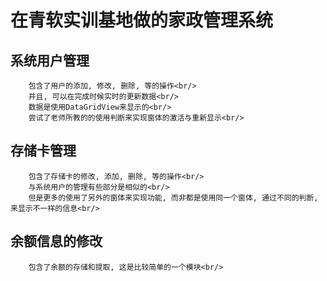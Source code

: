 ﻿在青软实训基地做的家政管理系统
=

系统用户管理
-

		包含了用户的添加, 修改, 删除, 等的操作<br/>
		并且, 可以在完成时候实时的更新数据<br/>
		数据是使用DataGridView来显示的<br/>
		尝试了老师所教的的使用判断来实现窗体的激活与重新显示<br/>

存储卡管理
-
		包含了存储卡的修改, 添加, 删除, 等的操作<br/>
		与系统用户的管理有些部分是相似的<br/>
		但是更多的使用了另外的窗体来实现功能, 而非都是使用同一个窗体, 通过不同的判断, 来显示不一样的信息<br/>

余额信息的修改
-
		包含了余额的存储和提取, 这是比较简单的一个模块<br/>

